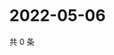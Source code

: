 # 2022-05-06

共 0 条

<!-- BEGIN WEIBO -->
<!-- 最后更新时间 Fri May 06 2022 05:15:54 GMT+0800 (China Standard Time) -->

<!-- END WEIBO -->
